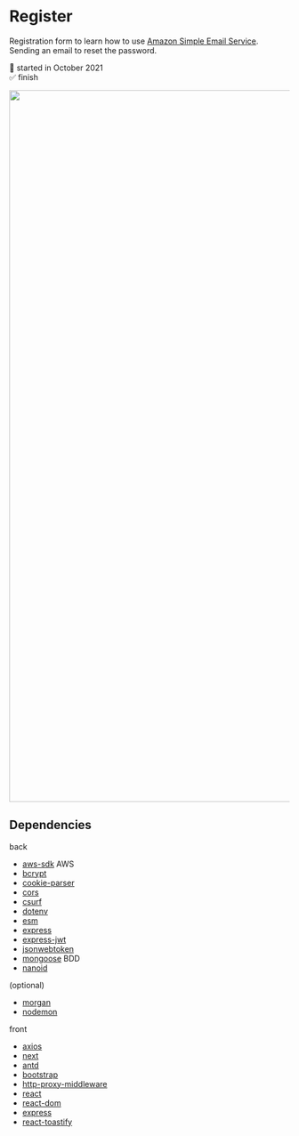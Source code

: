 # Register

Registration form to learn how to use [Amazon Simple Email Service](https://aws.amazon.com/fr/ses/). Sending an email to reset the password.

📅 started in October 2021  
✅ finish


<img src="https://www.audviklabs.com/wp-content/uploads/2020/08/1_OF-1KQPi4APPFWPvY8VcEg.jpeg.webp" width="1280" height=auto>

## Dependencies

back

- [aws-sdk](https://aws.amazon.com/fr/sdk-for-javascript/) AWS
- [bcrypt](https://www.npmjs.com/package/bcrypt)
- [cookie-parser](https://www.npmjs.com/package/cookie-parser)
- [cors](https://www.npmjs.com/package/cors)
- [csurf](https://www.npmjs.com/package/csurf)
- [dotenv](https://www.npmjs.com/package/dotenv)
- [esm](https://www.npmjs.com/package/esm)
- [express](https://www.npmjs.com/package/express)
- [express-jwt](https://www.npmjs.com/package/express-jwt)
- [jsonwebtoken](https://www.npmjs.com/package/jsonwebtoken)
- [mongoose](https://www.npmjs.com/package/mongoose) BDD
- [nanoid](https://www.npmjs.com/package/nanoid)

(optional)

- [morgan](https://www.npmjs.com/package/morgan)
- [nodemon](https://www.npmjs.com/package/nodemon)

front

- [axios](https://www.npmjs.com/package/axios)
- [next](https://www.npmjs.com/package/next)
- [antd](https://www.npmjs.com/package/antd)
- [bootstrap](https://www.npmjs.com/package/bootstrap)
- [http-proxy-middleware](https://www.npmjs.com/package/http-proxy-middleware)
- [react](https://www.npmjs.com/package/react)
- [react-dom](https://www.npmjs.com/package/react-dom)
- [express](https://www.npmjs.com/package/express)
- [react-toastify](https://www.npmjs.com/package/react-toastify)
